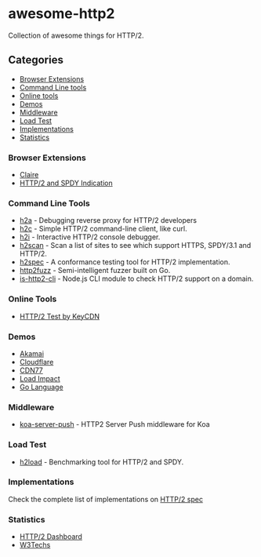# awesome-http2
Collection of awesome things for HTTP/2.

## Categories
- [Browser Extensions](#browser-extensions)
- [Command Line tools](#command-line-tools)
- [Online tools](#online-tools)
- [Demos](#demos)
- [Middleware](#middleware)
- [Load Test](#load-test)
- [Implementations](#implementations)
- [Statistics](#statistics)

### Browser Extensions

- [Claire](https://chrome.google.com/webstore/detail/claire/fgbpcgddpmjmamlibbaobboigaijnmkl)
- [HTTP/2 and SPDY Indication](https://chrome.google.com/webstore/detail/http2-and-spdy-indicator/mpbpobfflnpcgagjijhmgnchggcjblin)

### Command Line Tools

- [h2a](https://github.com/summerwind/h2a) - Debugging reverse proxy for HTTP/2 developers
- [h2c](https://github.com/fstab/h2c) - Simple HTTP/2 command-line client, like curl.
- [h2i](https://github.com/golang/net/tree/master/http2/h2i) - Interactive HTTP/2 console debugger.
- [h2scan](https://github.com/jgrahamc/h2scan) - Scan a list of sites to see which support HTTPS, SPDY/3.1 and HTTP/2.
- [h2spec](https://github.com/summerwind/h2spec) - A conformance testing tool for HTTP/2 implementation.
- [http2fuzz](https://github.com/c0nrad/http2fuzz) - Semi-intelligent fuzzer built on Go.
- [is-http2-cli](https://github.com/stefanjudis/is-http2-cli) - Node.js CLI module to check HTTP/2 support on a domain.

### Online Tools
- [HTTP/2 Test by KeyCDN](https://tools.keycdn.com/http2-test)

### Demos
- [Akamai](https://http2.akamai.com/demo)
- [Cloudflare](https://www.cloudflare.com/http2/)
- [CDN77](http://www.http2demo.io/)
- [Load Impact](http://http2.httptwo.com/entry/)
- [Go Language](https://http2.golang.org/)

### Middleware

- [koa-server-push](https://github.com/silenceisgolden/koa-server-push) - HTTP2 Server Push middleware for Koa

### Load Test
- [h2load](https://nghttp2.org/documentation/h2load.1.html) - Benchmarking tool for HTTP/2 and SPDY.

### Implementations
Check the complete list of implementations on [HTTP/2 spec](https://github.com/http2/http2-spec/wiki/Implementations)

### Statistics
- [HTTP/2 Dashboard](http://isthewebhttp2yet.com/measurements/overview.html)
- [W3Techs](http://w3techs.com/technologies/details/ce-http2/all/all)

